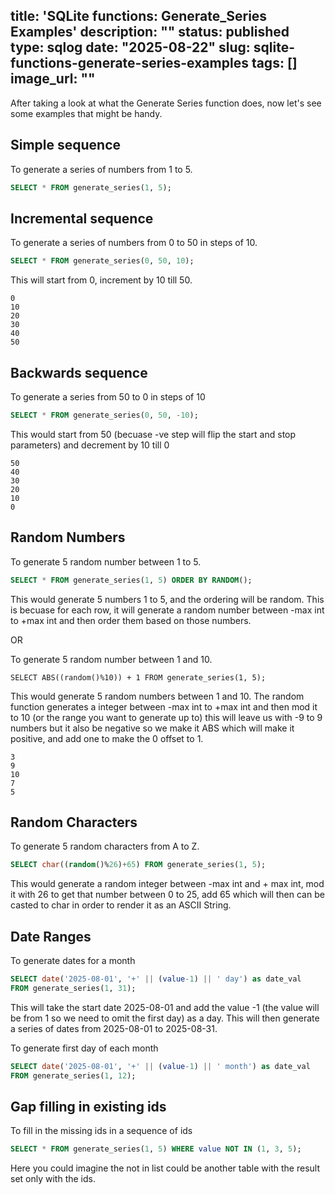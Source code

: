 title: 'SQLite functions: Generate_Series Examples'
description: ""
status: published
type: sqlog
date: "2025-08-22"
slug: sqlite-functions-generate-series-examples
tags: []
image_url: ""
---

After taking a look at what the Generate Series function does, now let's see some examples that might be handy.

## Simple sequence

To generate a series of numbers from 1 to 5.

```sql
SELECT * FROM generate_series(1, 5);
```

## Incremental sequence

To generate a series of numbers from 0 to 50 in steps of 10.

```sql
SELECT * FROM generate_series(0, 50, 10);
```

This will start from 0, increment by 10 till 50.

```
0
10
20
30
40
50
```


## Backwards sequence

To generate a series from 50 to 0 in steps of 10

```sql
SELECT * FROM generate_series(0, 50, -10);
```

This would start from 50 (becuase -ve step will flip the start and stop parameters) and decrement by 10 till 0

```
50
40
30
20
10
0
```

## Random Numbers

To generate 5 random number between 1 to 5.

```sql
SELECT * FROM generate_series(1, 5) ORDER BY RANDOM();
```

This would generate 5 numbers 1 to 5, and the ordering will be random. This is becuase for each row, it will generate a random number between -max int to +max int and then order them based on those numbers.

OR

To generate 5 random number between 1 and 10.

```
SELECT ABS((random()%10)) + 1 FROM generate_series(1, 5);
```

This would generate 5 random numbers between 1 and 10. The random function generates a integer between -max int to +max int and then mod it to 10 (or the range you want to generate up to) this will leave us with -9 to 9 numbers but it also be negative so we make it ABS which will make it positive, and add one to make the 0 offset to 1.

```
3
9
10
7
5
```


## Random Characters

To generate 5 random characters from A to Z.

```sql
SELECT char((random()%26)+65) FROM generate_series(1, 5);
```

This would generate a random integer between -max int and + max int, mod it with 26 to get that number between 0 to 25, add 65 which will then can be casted to char in order to render it as an ASCII String.


## Date Ranges

To generate dates for a month

```sql
SELECT date('2025-08-01', '+' || (value-1) || ' day') as date_val
FROM generate_series(1, 31);
``` 

This will take the start date 2025-08-01 and add the value -1 (the value will be from 1 so we need to omit the first day) as a day. This will then generate a series of dates from 2025-08-01 to 2025-08-31.

To generate first day of each month

```sql
SELECT date('2025-08-01', '+' || (value-1) || ' month') as date_val
FROM generate_series(1, 12);
```


## Gap filling in existing ids

To fill in the missing ids in a sequence of ids

```sql
SELECT * FROM generate_series(1, 5) WHERE value NOT IN (1, 3, 5);
```

Here you could imagine the not in list could be another table with the result set only with the ids.



